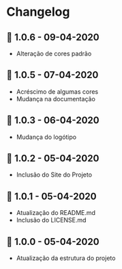 # Changelog

## 🔖 1.0.6  -  09-04-2020

- Alteração de cores padrão

## 🔖 1.0.5  -  07-04-2020

- Acréscimo de algumas cores
- Mudança na documentação

## 🔖 1.0.3  -  06-04-2020

- Mudança do logótipo

## 🔖 1.0.2  -  05-04-2020

- Inclusão do Site do Projeto

## 🔖 1.0.1  -  05-04-2020

- Atualização do README.md
- Inclusão do LICENSE.md

## 🔖 1.0.0  -  05-04-2020

- Atualização da estrutura do projeto